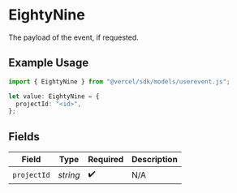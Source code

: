 # EightyNine

The payload of the event, if requested.

## Example Usage

```typescript
import { EightyNine } from "@vercel/sdk/models/userevent.js";

let value: EightyNine = {
  projectId: "<id>",
};
```

## Fields

| Field              | Type               | Required           | Description        |
| ------------------ | ------------------ | ------------------ | ------------------ |
| `projectId`        | *string*           | :heavy_check_mark: | N/A                |